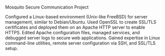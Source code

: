 Mosquito Secure Communication Project

Configured a Linux-based environment (Unix-like FreeBSD) for server management, similar to Debian/Ubuntu.
Used OpenSSL to create SSL/TLS certificates and deployed them on an Apache HTTP server to enable HTTPS.
Edited Apache configuration files, managed services, and debugged server logs to secure web applications.
Gained expertise in Linux command-line utilities, remote server configuration via SSH, and SSL/TLS setup.
